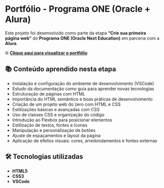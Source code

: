 # Portfólio - Programa ONE (Oracle + Alura)  

Este projeto foi desenvolvido como parte da etapa **“Crie sua primeira página web”** do **Programa ONE (Oracle Next Education)** em parceria com a **Alura**.  

🌐 **[Clique aqui para visualizar o portfólio](https://iamandaleao.github.io/portfolio-one-alura/)**  

## 📚 Conteúdo aprendido nesta etapa  

- Instalação e configuração do ambiente de desenvolvimento (VSCode)  
- Estudo da documentação como guia para aprender novas tecnologias  
- Estruturação de páginas com HTML  
- Importância do HTML semântico e boas práticas de desenvolvimento  
- Criação de um projeto web do zero com HTML e CSS  
- Estilizações básicas e avançadas com CSS  
- Uso de classes CSS e organização do código  
- Introdução ao Flexbox para posicionar elementos  
- Estilização de textos, fontes e ícones  
- Manipulação e personalização de botões  
- Ajuste de espaçamentos e layout da página  
- Aplicação de efeitos visuais: cores, arredondamentos e fontes externas  

## 🛠️ Tecnologias utilizadas  

- **HTML5**  
- **CSS3**  
- **VSCode**  
